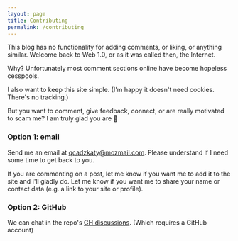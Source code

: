 ```yaml
---
layout: page
title: Contributing
permalink: /contributing
---
```


This blog has no functionality for adding comments, or liking, or anything similar. Welcome back to Web 1.0, or as it was called then, the Internet.

Why? Unfortunately most comment sections online have become hopeless cesspools.

I also want to keep this site simple. (I'm happy it doesn't need cookies. There's no tracking.)

But you want to comment, give feedback, connect, or are really motivated to scam me? I am truly glad you are 🥰

### Option 1: email

Send me an email at [qcadzkaty@mozmail.com](mailto:qcadzkaty@mozmail.com). Please understand if I need some time to get back to you.

If you are commenting on a post, let me know if you want me to add it to the site and I'll gladly do. Let me know if you want me to share your name or contact data (e.g. a link to your site or profile).

### Option 2: GitHub

We can chat in the repo's [GH discussions](https://github.com/jardiacaj/jardiacaj.github.io/discussions). (Which requires a GitHub account)
